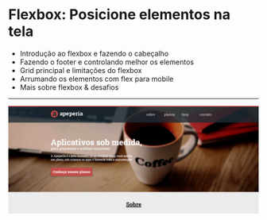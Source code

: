 Flexbox: Posicione elementos na tela
===============================================

- Introdução ao flexbox e fazendo o cabeçalho
- Fazendo o footer e controlando melhor os elementos
- Grid principal e limitações do flexbox
- Arrumando os elementos com flex para mobile
- Mais sobre flexbox & desafios

--------------------
 ![](https://github.com/jacksonn455/Sass-Compass/blob/master/img.png)
